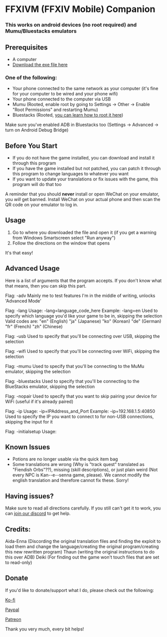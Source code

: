 # FFXIVM (FFXIV Mobile) Companion
### This works on android devices (no root required) and Mumu/Bluestacks emulators

## Prerequisites
- A computer
- [Download the exe file here](http://aida.moe/ffxiv_mobile/FFXIVMobile_Companion.exe)

 ### One of the following:
* Your phone connected to the same network as your computer (it's fine for your computer to be wired and your phone wifi)
* Your phone connected to the computer via USB
* Mumu (Rooted, enable root by going to Settings -> Other -> Enable "Root Permissions" and restarting Mumu)
* Bluestacks (Rooted, [you can learn how to root it here](<https://www.youtube.com/watch?v=EVk5vq_0vkE>))

Make sure you've enabled ADB in Bluestacks too (Settings -> Advanced -> turn on Android Debug Bridge)

## Before You Start
- If you do not have the game installed, you can download and install it through this program
- If you have the game installed but not patched, you can patch it through this program to change languages to whatever you want
- If you want to update your translations or fix issues with the game, this program will do that too

A reminder that you should **never** install or open WeChat on your emulator, you *will* get banned. Install WeChat on your actual phone and then scan the QR code on your emulator to log in.

## Usage

1. Go to where you downloaded the file and open it (if you get a warning from Windows Smartscreen select "Run anyway")
2. Follow the directions on the window that opens

It's that easy!

## Advanced Usage

Here is a list of arguments that the program accepts. If you don't know what that means, then you can skip this part.

Flag: -adv
Mainly me to test features I'm in the middle of writing, unlocks 'Advanced Mode'

Flag: -lang
Usage: -lang=language_code_here
Example: -lang=en
Used to specify which language you'd like your game to be in, skipping the selection
Valid codes are:
"en" (English)
"ja" (Japanese)
"ko" (Korean)
"de" (German)
"fr" (French)
"zh" (Chinese)

Flag: -usb
Used to specify that you'll be connecting over USB, skipping the selection

Flag: -wifi
Used to specify that you'll be connecting over WiFi, skipping the selection

Flag: -mumu
Used to specify that you'll be connecting to the MuMu emulator, skipping the selection

Flag: -bluestacks
Used to specify that you'll be connecting to the BlueStacks emulator, skipping the selection

Flag: -nopair
Used to specify that you want to skip pairing your device for WiFi (useful if it's already paired)

Flag: -ip
Usage: -ip=IPAddress_and_Port
Example: -ip=192.168.1.5:40850
Used to specify the IP you want to connect to for non-USB connections, skipping the input for it

Flag: -initialsetup
Usage: 

## Known Issues

* Potions are no longer usable via the quick item bag
* Some translations are wrong (Why is "track quest" translated as "Fiendish Orbs"??), missing (skill descriptions), or just plain weird (Not every NPC is Kan--e--senna game, please). We cannot modify the english translation and therefore cannot fix these. Sorry!

## Having issues?

Make sure to read all directions carefully. If you still can't get it to work, you can [join our discord](http://discord.gg/ffxivmobile) to get help.

## Credits:
Aida-Enna (Discording the original translation files and finding the exploit to load them and change the language/creating the original program/creating this new rewritten program)
Thaun (writing the original instructions to do this over ADB)
Deiki (For finding out the game won't touch files that are set to read-only)

## Donate
If you'd like to donate/support what I do, please check out the following:

[Ko-fi](https://ko-fi.com/aidaenna)

[Paypal](https://www.paypal.com/cgi-bin/webscr?cmd=_s-xclick&hosted_button_id=QXF8EL4737HWJ)

[Patreon](https://www.patreon.com/PSO2)

Thank you very much, every bit helps!
